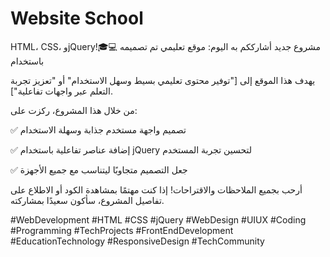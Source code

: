 # Website School
HTML، CSS، وjQuery!🎓💻 مشروع جديد أشارككم به اليوم: موقع تعليمي تم تصميمه باستخدام 

يهدف هذا الموقع إلى ["توفير محتوى تعليمي بسيط وسهل الاستخدام" أو "تعزيز تجربة التعلم عبر واجهات تفاعلية"].

من خلال هذا المشروع، ركزت على:

✅ تصميم واجهة مستخدم جذابة وسهلة الاستخدام

✅ إضافة عناصر تفاعلية باستخدام jQuery لتحسين تجربة المستخدم

✅ جعل التصميم متجاوبًا ليتناسب مع جميع الأجهزة

أرحب بجميع الملاحظات والاقتراحات! إذا كنت مهتمًا بمشاهدة الكود أو الاطلاع على تفاصيل المشروع، سأكون سعيدًا بمشاركته.


#WebDevelopment #HTML #CSS #jQuery #WebDesign #UIUX #Coding #Programming #TechProjects #FrontEndDevelopment #EducationTechnology #ResponsiveDesign #TechCommunity
